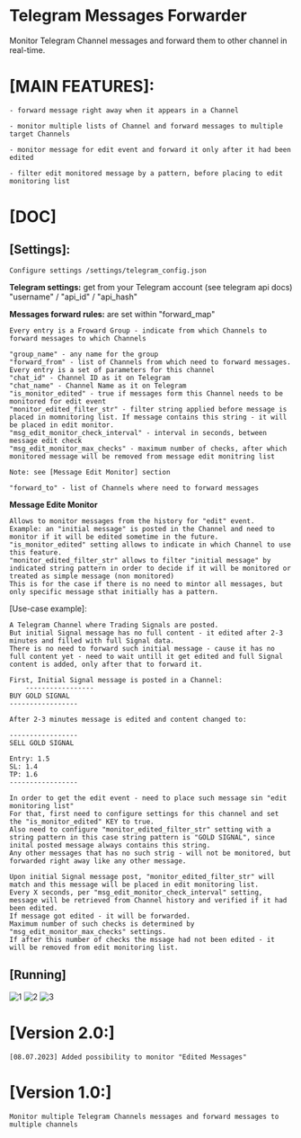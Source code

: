# Telegram Messages Forwarder

Monitor Telegram Channel messages and forward them to other channel in real-time.

# [MAIN FEATURES]:

	- forward message right away when it appears in a Channel
 
	- monitor multiple lists of Channel and forward messages to multiple target Channels
 
  	- monitor message for edit event and forward it only after it had been edited

   	- filter edit monitored message by a pattern, before placing to edit monitoring list

# [DOC]

## [Settings]:
	Configure settings /settings/telegram_config.json

**Telegram settings:** 
	get from your Telegram account (see telegram api docs) 
   	"username" / "api_id" / "api_hash"

**Messages forward rules:** are set within "forward_map"

	Every entry is a Froward Group - indicate from which Channels to forward messages to which Channels
   
	"group_name" - any name for the group
	"forward_from" - list of Channels from which need to forward messages. Every entry is a set of parameters for this channel
	"chat_id" - Channel ID as it on Telegram
	"chat_name" - Channel Name as it on Telegram
	"is_monitor_edited" - true if messages form this Channel needs to be monitored for edit event 
	"monitor_edited_filter_str" - filter string applied before message is placed in momnitoring list. If message contains this string - it will be placed in edit monitor.
	"msg_edit_monitor_check_interval" - interval in seconds, between message edit check 
	"msg_edit_monitor_max_checks" - maximum number of checks, after which monitored message will be removed from message edit monitring list
	  
	Note: see [Message Edit Monitor] section
			
	"forward_to" - list of Channels where need to forward messages

 **Message Edite Monitor**

 	Allows to monitor messages from the history for "edit" event.
  	Example: an "initial message" is posted in the Channel and need to monitor if it will be edited sometime in the future.
   	"is_monitor_edited" setting allows to indicate in which Channel to use this feature.
	"monitor_edited_filter_str" allows to filter "initial message" by indicated string pattern in order to decide if it will be monitored or treated as simple message (non monitored)
	This is for the case if there is no need to mintor all messages, but only specific message sthat initially has a pattern.

[Use-case example]: 

	A Telegram Channel where Trading Signals are posted. 
 	But initial Signal message has no full content - it edited after 2-3 minutes and filled with full Signal data.
	There is no need to forward such initial message - cause it has no full content yet - need to wait untill it get edited and full Signal content is added, only after that to forward it.       

 	First, Initial Signal message is posted in a Channel:
      	-----------------
	BUY GOLD SIGNAL
 	-----------------

	After 2-3 minutes message is edited and content changed to: 

 	-----------------
	SELL GOLD SIGNAL

  	Entry: 1.5
   	SL: 1.4
	TP: 1.6
  	-----------------

   	In order to get the edit event - need to place such message sin "edit monitoring list"
	For that, first need to configure settings for this channel and set the "is_monitor_edited" KEY to true.
	Also need to configure "monitor_edited_filter_str" setting with a string pattern in this case string pattern is "GOLD SIGNAL", since inital posted message always contains this string.
	Any other messages that has no such strig - will not be monitored, but forwarded right away like any other message.

	Upon initial Signal message post, "monitor_edited_filter_str" will match and this message will be placed in edit monitoring list.
 	Every X seconds, per "msg_edit_monitor_check_interval" setting, message will be retrieved from Channel history and verified if it had been edited.
  	If message got edited - it will be forwarded.
   	Maximum number of such checks is determined by "msg_edit_monitor_max_checks" settings.
	If after this number of checks the mssage had not been edited - it will be removed from edit monitoring list.
	

## [Running]

![1](https://github.com/Crazzy626/TG_EDITED_FORWARDER/assets/70648978/4a40a1ce-112b-44a1-b7e4-a67faa97dd8b)
![2](https://github.com/Crazzy626/TG_EDITED_FORWARDER/assets/70648978/da5d6c46-146f-4f43-bd0b-9f5aff739082)
![3](https://github.com/Crazzy626/TG_EDITED_FORWARDER/assets/70648978/af28ff47-6ee0-44a9-a687-df67d94c849b)

# [Version 2.0:]

    [08.07.2023] Added possibility to monitor "Edited Messages"
	
# [Version 1.0:]

	Monitor multiple Telegram Channels messages and forward messages to multiple channels

